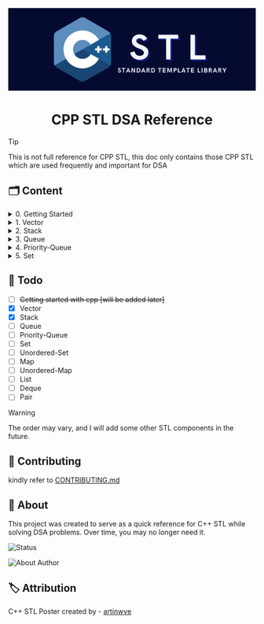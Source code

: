 <div align="center">
  <img src="./assets/CPP STL.png" alt="API Logo"/>
</div>

<h1 align="center">CPP STL DSA Reference</h1>

> [!TIP]
>
> This is not full reference for CPP STL, this doc only contains those CPP STL which are used frequently and important for DSA


## :card_index_dividers: Content

<details close>
<summary> 0. Getting Started </summary>

<h3 align="center"> ⚡ 0. Getting Started </h3>

```cpp
#include <iostream>

int main() {
    std::cout << "Hello, World!" << std::endl;
    return 0;
}
```
</details>
<details close>
<summary> 1. Vector </summary>

<h3 align="center"> ⚡ 1. Vector </h3>

```cpp
#include <bits/stdc++.h>
using namespace std;

int main()
{
    // ========== Declaration ========== //
    // Creates an empty vector of integers.
    vector<int> v;
    // Creates an empty vector of string.
    vector<string> vs;
    // Creates a vector of size 5, all elements initialized to 20.
    vector<int> v(5, 20);
    // Initializes with the given values.
    vector<int> v = {1, 2, 3, 4, 5};
    // Copies all elements from v1 to v2.
    vector<int> v1 = {1, 2, 3};
    vector<int> v2(v1);

    // 2D vector for matrices
    vector<vector<int>> mat;
    // ======================================== //
    // ======================================== //

    // ========== Adding Elements ========== //
    // Adds 13 to the end of the vector.
    v.push_back(13);
    v.emplace_back(13); // generally faster than <push_back>

    // Add 14 to the position (start) of the vector
    v.insert(v.begin(), 10);
    // ======================================== //
    // ======================================== //

    // ========== Deleting Elements ========== //
    // Delete element from end.
    v.pop_back();
    // Clear the whole vector.
    v.clear();
    // Erases element at position 1.
    v.erase(v.begin() + 1);
    // Erases first 2 element from start.
    v.erase(v.begin(), v.begin() + 2);
    // ======================================== //
    // ======================================== //

    // ========== Getting Elements ========== //
    // Using []
    v[0];
    // Using at()
    v.at(0);
    // Returns first element value
    v.front();
    // Returns last element value
    v.back();

    // Points to the first element (1)
    vector<int> vec = {1, 2, 3};
    auto it = vec.begin();
    // Points to the last element (1)
    vector<int> vec = {1, 2, 3};
    auto it = vec.end();

    // ======================================== //
    // ======================================== //

    // ========== Other Important Methods ========== //
    // Returns the number of elements in the vector.
    v.size();
    // Checks if the vector is empty
    v.empty(); // return true or false

    // Sorting [Time complexity: O(n log n)]
    sort(vec.begin(), vec.end());

    // Iterating vectors
    // you can use <int> instead of <auto>
    for (auto num : v)
    {
        cout << num << endl;
    }

    // Swapping two vectors
    vector<int> vec1 = {1, 2, 3};
    vector<int> vec2 = {4, 5, 6};
    vec1.swap(vec2); // vec1 = {4, 5, 6}, vec2 = {1, 2, 3}

    // ======================================== //
    // ======================================== //
    return 0;
}

```
</details>
<details close>
<summary> 2. Stack </summary>

<h3 align="center"> ⚡ 2. Stack </h3>

```cpp
#include <bits/stdc++.h>
using namespace std;

int main()
{
    // ========== Declaration ========== //
    // Creates an empty stack of integers.
    stack<int> st;
    // Creates an empty stack of strings.
    stack<string> st_str;
    // ======================================== //

    // ========== Adding Elements ========== //
    // Adds 23 to the top of the stack.
    st.push(23);
    // Adds 34 to the top of the stack (alternative to push()).
    st.emplace(34);
    // Emplace is slightly more efficient as it constructs the element in-place.
    // ======================================== //

    // ========== Deleting Elements ========== //
    // Removes the top element from the stack.
    st.pop();
    // ======================================== //

    // ========== Accessing Elements ========== //
    // Returns the top element of the stack.
    int top_element = st.top();
    // ======================================== //

    // ========== Other Important Methods ========== //
    // Checks if the stack is empty.
    st.empty(); // Returns true or false.
    // Returns the number of elements in the stack.
    st.size();

    // Swapping two stacks.
    stack<int> st2;
    st2.swap(st); // Swaps the elements of st and st2.
    // ======================================== //

    // ========== Iterating Through Stack ========== //
    // Iterates through the stack and prints elements.
    // Note: Direct indexing is not allowed in stacks.
    while (!st.empty())
    {
        // Prints the top element of the stack.
        std::cout << st.top() << std::endl;
        // Removes the top element from the stack.
        st.pop();
    }
    // ======================================== //

    return 0;
}
```
</details>
<details close>
<summary> 3. Queue </summary>

<h3 align="center"> ⚡ 3. Queue </h3>

```cpp
#include <bits/stdc++.h>
using namespace std;

int main()
{
    // ========== Working Principal ========== //
    // FIFO --> First In First Out
    // ======================================== //
    // ======================================== //

    // ========== Declaration ========== //
    // Creates an empty queue of integers.
    queue<int> que;
    // Creates an empty queue of strings.
    queue<string> que_str;
    // ======================================== //
    // ======================================== //

    // ========== Adding Elements ========== //
    // Adds 1 at the end of the queue.
    que.push(1);
    que.push(2);
    // (alternative to push()).
    que.emplace(3); // generally faster than <push>
    // ======================================== //
    // ======================================== //

    // ========== Deleting Elements ========== //
    // Removes the front element from the queue.
    que.pop();
    // Clear the whole queue.
    while (!que.empty())
    {
        que.pop();
    }
    // ======================================== //
    // ======================================== //

    // ========== Accessing Elements ========== //
    // Returns the front element of the queue.
    int front_element = que.front();
    // Returns the back/end element of the queue.
    int back_element = que.back();
    // ======================================== //
    // ======================================== //

    // ========== Other Important Methods ========== //
    // Checks if the queue is empty.
    que.empty(); // Returns true or false.
    // Returns the number of elements in the queue.
    que.size();

    // Copying the queue to another queue
    queue<int> tmp_que = que;

    // Swapping two queues.
    queue<int> que2;
    que2.swap(que); // Swaps the elements of que and que2.
    // ======================================== //
    // ======================================== //

    // ========== Iterating Through Queue ========== //
    // Iterates through the queue and prints elements.
    // Note: Direct indexing is not allowed in queues.
    while (!que.empty())
    {
        // Prints the front element of the queue.
        std::cout << que.front() << std::endl;
        // Removes the front element from the queue.
        que.pop();
    }

    // RECOMMENDED METHOD FOR INTERATING:
    std::queue<int> temp = que; // Copy the original queue
    // so that original queue remain same, for future reference
    // but to <reduce time complexity> you can use above method :)
    while (!temp.empty())
    {
        std::cout << temp.front() << " ";
        temp.pop();
    }
    // ======================================== //
    // ======================================== //

    return 0;
}
```
</details>
<details close>
<summary> 4. Priority-Queue </summary>

<h3 align="center"> ⚡ 4. Priority-Queue </h3>

```cpp
// Development in progress 🫣
```
</details>
<details close>
<summary> 5. Set </summary>

<h3 align="center"> ⚡ 5. Set </h3>

```cpp
// Development in progress 🫣
```
</details>


<!-- ## :memo: Todo -->
## :seedling: Todo

- [ ] ~~Getting started with cpp [will be added later]~~
- [x] Vector
- [x] Stack
- [ ] Queue
- [ ] Priority-Queue
- [ ] Set
- [ ] Unordered-Set
- [ ] Map
- [ ] Unordered-Map
- [ ] List
- [ ] Deque
- [ ] Pair

> [!WARNING]
>
> The order may vary, and I will add some other STL components in the future.

## :hugs: Contributing
kindly refer to [CONTRIBUTING.md](./CONTRIBUTING.md)

## :compass: About
This project was created to serve as a quick reference for C++ STL while solving DSA problems. Over time, you may no longer need it.

![Status](https://img.shields.io/badge/Status%20-In%20Development%20-FFD700?style=for-the-badge)

![About Author](https://img.shields.io/badge/Created%20by-%20Saket%20Maurya-f5a97f?style=for-the-badge)

## :label: Attribution

C++ STL Poster created by - [artinwve](https://www.instagram.com/artinwve/)